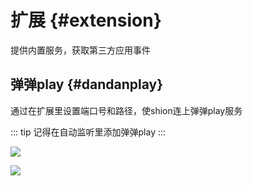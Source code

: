 # 扩展 {#extension}

提供内置服务，获取第三方应用事件

## 弹弹play {#dandanplay}

通过在扩展里设置端口号和路径，使shion连上弹弹play服务

::: tip
记得在自动监听里添加弹弹play
:::

![](https://cdn.jsdelivr.net/gh/shion-app/docs/src/public/assets/zh/extension/extension.png)

![](https://cdn.jsdelivr.net/gh/shion-app/docs/src/public/assets/zh/extension/dandanplay.png)
